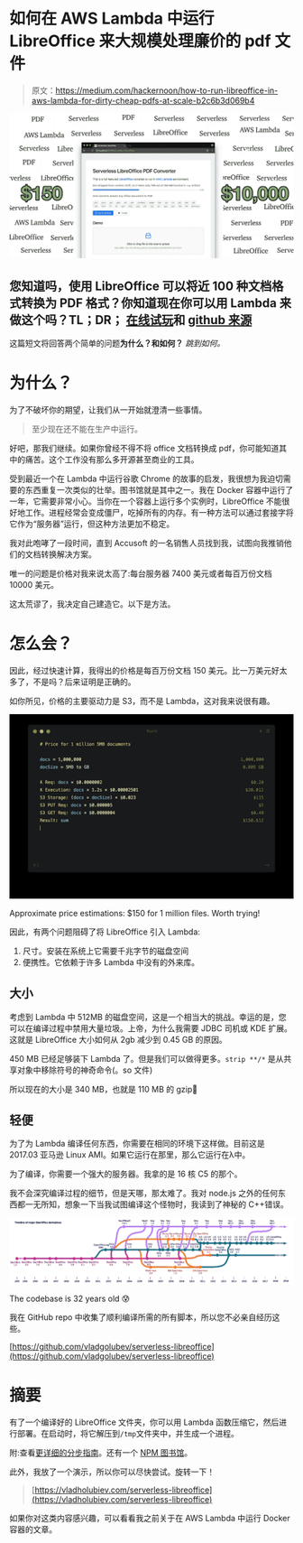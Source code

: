 # 如何在 AWS Lambda 中运行 LibreOffice 来大规模处理廉价的 pdf 文件

> 原文：<https://medium.com/hackernoon/how-to-run-libreoffice-in-aws-lambda-for-dirty-cheap-pdfs-at-scale-b2c6b3d069b4>

![](img/9b45ac77a475978e50d2de62c876a195.png)

## 您知道吗，使用 LibreOffice 可以将近 100 种文档格式转换为 PDF 格式？你知道现在你可以用 Lambda 来做这个吗？**TL；DR；** [在线试玩](https://vladholubiev.com/serverless-libreoffice)和 [github 来源](https://github.com/vladgolubev/serverless-libreoffice)

这篇短文将回答两个简单的问题**为什么？**和**如何？** *跳到如何。*

# 为什么？

为了不破坏你的期望，让我们从一开始就澄清一些事情。

> 至少现在还不能在生产中运行。

好吧，那我们继续。如果你曾经不得不将 office 文档转换成 pdf，你可能知道其中的痛苦。这个工作没有那么多开源甚至商业的工具。

受到最近一个在 Lambda 中运行谷歌 Chrome 的故事的启发，我很想为我迫切需要的东西重复一次类似的壮举。图书馆就是其中之一。我在 Docker 容器中运行了一年，它需要非常小心。当你在一个容器上运行多个实例时，LibreOffice 不能很好地工作。进程经常会变成僵尸，吃掉所有的内存。有一种方法可以通过套接字将它作为“服务器”运行，但这种方法更加不稳定。

我对此咆哮了一段时间，直到 Accusoft 的一名销售人员找到我，试图向我推销他们的文档转换解决方案。

唯一的问题是价格对我来说太高了:每台服务器 7400 美元或者每百万份文档 10000 美元。

这太荒谬了，我决定自己建造它。以下是方法。

# 怎么会？

因此，经过快速计算，我得出的价格是每百万份文档 150 美元。比一万美元好太多了，不是吗？后来证明是正确的。

如你所见，价格的主要驱动力是 S3，而不是 Lambda，这对我来说很有趣。

![](img/f22aa2f8d764ae2724131effbd710efe.png)

Approximate price estimations: $150 for 1 million files. Worth trying!

因此，有两个问题阻碍了将 LibreOffice 引入 Lambda:

1.  尺寸。安装在系统上它需要千兆字节的磁盘空间
2.  便携性。它依赖于许多 Lambda 中没有的外来库。

## 大小

考虑到 Lambda 中 512MB 的磁盘空间，这是一个相当大的挑战。幸运的是，您可以在编译过程中禁用大量垃圾。上帝，为什么我需要 JDBC 司机或 KDE 扩展。这就是 LibreOffice 大小如何从 2gb 减少到 0.45 GB 的原因。

450 MB 已经足够装下 Lambda 了。但是我们可以做得更多。`strip **/*` 是从共享对象中移除符号的神奇命令(。so 文件)

所以现在的大小是 340 MB，也就是 110 MB 的 gzip🎉

## 轻便

为了为 Lambda 编译任何东西，你需要在相同的环境下这样做。目前这是 2017.03 亚马逊 Linux AMI。如果它运行在那里，那么它运行在λ中。

为了编译，你需要一个强大的服务器。我拿的是 16 核 C5 的那个。

我不会深究编译过程的细节，但是天哪，那太难了。我对 node.js 之外的任何东西都一无所知，想象一下当我试图编译这个怪物时，我读到了神秘的 C++错误。

![](img/302404430355537b1ab04d35c05406f9.png)

The codebase is 32 years old 😰

我在 GitHub repo 中收集了顺利编译所需的所有脚本，所以您不必亲自经历这些。

[https://github.com/vladgolubev/serverless-libreoffice](https://github.com/vladgolubev/serverless-libreoffice)

# 摘要

有了一个编译好的 LibreOffice 文件夹，你可以用 Lambda 函数压缩它，然后进行部署。在启动时，将它解压到`/tmp`文件夹中，并生成一个进程。

附:查看[更详细的分步指南](https://github.com/vladgolubev/serverless-libreoffice/blob/master/STEP_BY_STEP.md)。还有一个 [NPM 图书馆](https://github.com/shelfio/aws-lambda-libreoffice)。

此外，我放了一个演示，所以你可以尽快尝试。旋转一下！

> [https://vladholubiev.com/serverless-libreoffice](https://vladholubiev.com/serverless-libreoffice)

如果你对这类内容感兴趣，可以看看我之前关于在 AWS Lambda 中运行 Docker 容器的文章。